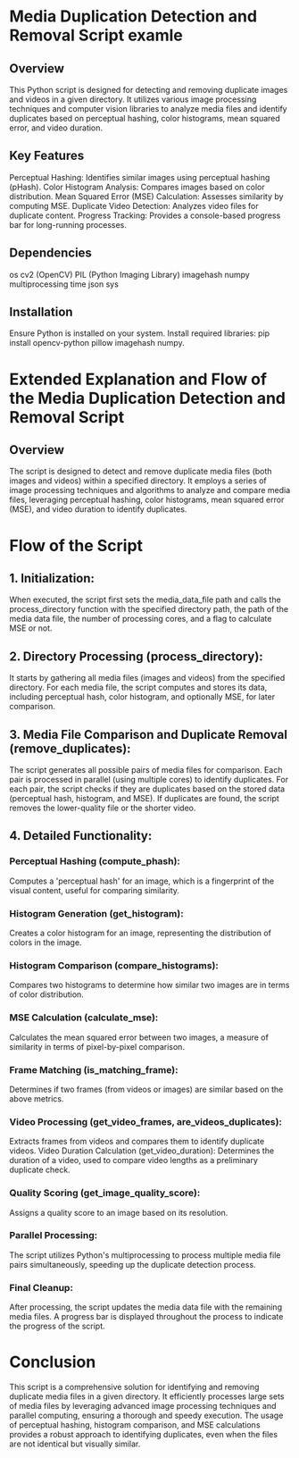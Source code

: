 
# Media Duplication Detection and Removal Script examle

## Overview
This Python script is designed for detecting and removing duplicate images and videos in a given directory. It utilizes various image processing techniques and computer vision libraries to analyze media files and identify duplicates based on perceptual hashing, color histograms, mean squared error, and video duration.

## Key Features
Perceptual Hashing: Identifies similar images using perceptual hashing (pHash).
Color Histogram Analysis: Compares images based on color distribution.
Mean Squared Error (MSE) Calculation: Assesses similarity by computing MSE.
Duplicate Video Detection: Analyzes video files for duplicate content.
Progress Tracking: Provides a console-based progress bar for long-running processes.
## Dependencies
os
cv2 (OpenCV)
PIL (Python Imaging Library)
imagehash
numpy
multiprocessing
time
json
sys
## Installation
Ensure Python is installed on your system.
Install required libraries: pip install opencv-python pillow imagehash numpy.


# Extended Explanation and Flow of the Media Duplication Detection and Removal Script
## Overview
The script is designed to detect and remove duplicate media files (both images and videos) within a specified directory. It employs a series of image processing techniques and algorithms to analyze and compare media files, leveraging perceptual hashing, color histograms, mean squared error (MSE), and video duration to identify duplicates.

# Flow of the Script
## 1. Initialization:

When executed, the script first sets the media_data_file path and calls the process_directory function with the specified directory path, the path of the media data file, the number of processing cores, and a flag to calculate MSE or not.
## 2. Directory Processing (process_directory):

It starts by gathering all media files (images and videos) from the specified directory.
For each media file, the script computes and stores its data, including perceptual hash, color histogram, and optionally MSE, for later comparison.
## 3. Media File Comparison and Duplicate Removal (remove_duplicates):

The script generates all possible pairs of media files for comparison.
Each pair is processed in parallel (using multiple cores) to identify duplicates.
For each pair, the script checks if they are duplicates based on the stored data (perceptual hash, histogram, and MSE).
If duplicates are found, the script removes the lower-quality file or the shorter video.
## 4. Detailed Functionality:

### Perceptual Hashing (compute_phash):
Computes a 'perceptual hash' for an image, which is a fingerprint of the visual content, useful for comparing similarity.
### Histogram Generation (get_histogram):
Creates a color histogram for an image, representing the distribution of colors in the image.
### Histogram Comparison (compare_histograms): 
Compares two histograms to determine how similar two images are in terms of color distribution.
### MSE Calculation (calculate_mse): 
Calculates the mean squared error between two images, a measure of similarity in terms of pixel-by-pixel comparison.
### Frame Matching (is_matching_frame): 
Determines if two frames (from videos or images) are similar based on the above metrics.
### Video Processing (get_video_frames, are_videos_duplicates): 
Extracts frames from videos and compares them to identify duplicate videos.
Video Duration Calculation (get_video_duration): Determines the duration of a video, used to compare video lengths as a preliminary duplicate check.
### Quality Scoring (get_image_quality_score): 
Assigns a quality score to an image based on its resolution.
### Parallel Processing:

The script utilizes Python's multiprocessing to process multiple media file pairs simultaneously, speeding up the duplicate detection process.
### Final Cleanup:
After processing, the script updates the media data file with the remaining media files.
A progress bar is displayed throughout the process to indicate the progress of the script.
# Conclusion
This script is a comprehensive solution for identifying and removing duplicate media files in a given directory. It efficiently processes large sets of media files by leveraging advanced image processing techniques and parallel computing, ensuring a thorough and speedy execution. The usage of perceptual hashing, histogram comparison, and MSE calculations provides a robust approach to identifying duplicates, even when the files are not identical but visually similar.
